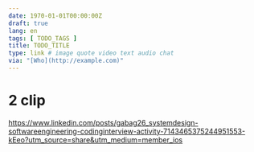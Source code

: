 ```yaml
---
date: 1970-01-01T00:00:00Z
draft: true
lang: en
tags: [ TODO_TAGS ]
title: TODO_TITLE
type: link # image quote video text audio chat
via: "[Who](http://example.com)"
---
```

# 2 clip


<https://www.linkedin.com/posts/gabag26_systemdesign-softwareengineering-codinginterview-activity-7143465375244951553-kEeo?utm_source=share&utm_medium=member_ios>

